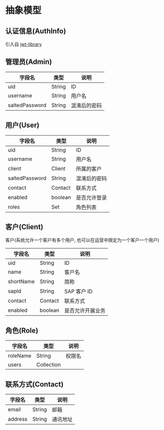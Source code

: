# 抽象模型

## 认证信息(AuthInfo)

引入自 [jwt-library](https://github.com/sailing3d-shimmer/jwt-library)

## 管理员(Admin)

| 字段名         | 类型   | 说明         |
| -------------- | ------ | ------------ |
| uid            | String | ID           |
| username       | String | 用户名       |
| saltedPassword | String | 混淆后的密码 |

## 用户(User)

| 字段名         | 类型        | 说明         |
| -------------- | ----------- | ------------ |
| uid            | String      | ID           |
| username       | String      | 用户名       |
| client         | Client      | 所属的客户   |
| saltedPassword | String      | 混淆后的密码 |
| contact        | Contact     | 联系方式     |
| enabled        | boolean     | 是否允许登录 |
| roles          | Set<String> | 角色列表     |

## 客户(Client)

客户(系统允许一个客户有多个用户, 也可以在运营中限定为一个客户一个用户)

| 字段名    | 类型    | 说明             |
| --------- | ------- | ---------------- |
| uid       | String  | ID               |
| name      | String  | 客户名           |
| shortName | String  | 简称             |
| sapId     | String  | SAP 客户 ID      |
| contact   | Contact | 联系方式         |
| enabled   | boolean | 是否允许开展业务 |

## 角色(Role)

| 字段名   | 类型             | 说明   |
| -------- | ---------------- | ------ |
| roleName | String           | 权限名 |
| users    | Collection<User> |        |

## 联系方式(Contact)

| 字段名  | 类型   | 说明     |
| ------- | ------ | -------- |
| email   | String | 邮箱     |
| address | String | 通讯地址 |
